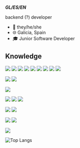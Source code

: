 **_GL/ES/EN_**

backend (?) developer

- :bust_in_silhouette: they/he/she
- :globe_with_meridians: Galicia, Spain
- :mortar_board: Junior Software Developer

## Knowledge

![](https://img.shields.io/badge/IDE-VS_Code-informational?style=flat&logo=visual-studio-code&logoColor=white&color=blueviolet)
![](https://img.shields.io/badge/Language-Python-informational?style=flat&logo=python&logoColor=white&color=blueviolet)
![](https://img.shields.io/badge/Language-Rust-informational?style=flat&logo=Rust&logoColor=white&color=blueviolet)
![](https://img.shields.io/badge/Language-Javascript-informational?style=flat&logo=JavaScript&logoColor=white&color=blueviolet)
![](https://img.shields.io/badge/Language-Typescript-informational?style=flat&logo=typescript&logoColor=white&color=blueviolet)
![](https://img.shields.io/badge/Language-HTML-informational?style=flat&logo=html5&logoColor=white&color=blueviolet)
![](https://img.shields.io/badge/Language-CSS-informational?style=flat&logo=css3&logoColor=white&color=blueviolet)
![](https://img.shields.io/badge/Language-Java-informational?style=flat&logo=Java&logoColor=white&color=blueviolet)
![](https://img.shields.io/badge/Framework-JavaFX-informational?style=flat&logo=Java&logoColor=white&color=blueviolet)

![](https://img.shields.io/badge/IDE-IntelliJ-informational?style=flat&logo=intellij-idea&logoColor=white&color=blueviolet)
![](https://img.shields.io/badge/Language-Kotlin-informational?style=flat&logo=kotlin&logoColor=white&color=blueviolet)

![](https://img.shields.io/badge/IDE-Android_Studio-informational?style=flat&logo=android-studio&logoColor=white&color=blueviolet)

![](https://img.shields.io/badge/IDE-Visual_Studio-informational?style=flat&logo=visualstudio&logoColor=white&color=blueviolet)
![](https://img.shields.io/badge/Language-C%23-informational?style=flat&logo=csharp&logoColor=white&color=blueviolet)
![](https://img.shields.io/badge/Framework-.NET-informational?style=flat&logo=dotnet&logoColor=white&color=blueviolet)

![](https://img.shields.io/badge/Platform-Arduino-informational?style=flat&logo=arduino&logoColor=white&color=blueviolet)
![](https://img.shields.io/badge/Platform-Raspberry_Pi-informational?style=flat&logo=Raspberry-Pi&logoColor=white&color=blueviolet)

![](https://img.shields.io/badge/OS-Linux-informational?style=flat&logo=linux&logoColor=white&color=blueviolet)
![](https://img.shields.io/badge/OS-Windows-informational?style=flat&logo=windows&logoColor=white&color=blueviolet)


![](https://github-readme-stats.vercel.app/api?username=xoko14&show_icons=true&theme=material-palenight)

![Top Langs](https://github-readme-stats.vercel.app/api/top-langs/?username=xoko14&layout=compact&theme=material-palenight&langs_count=10&exclude_repo=password-competition,doorbell-helper)
